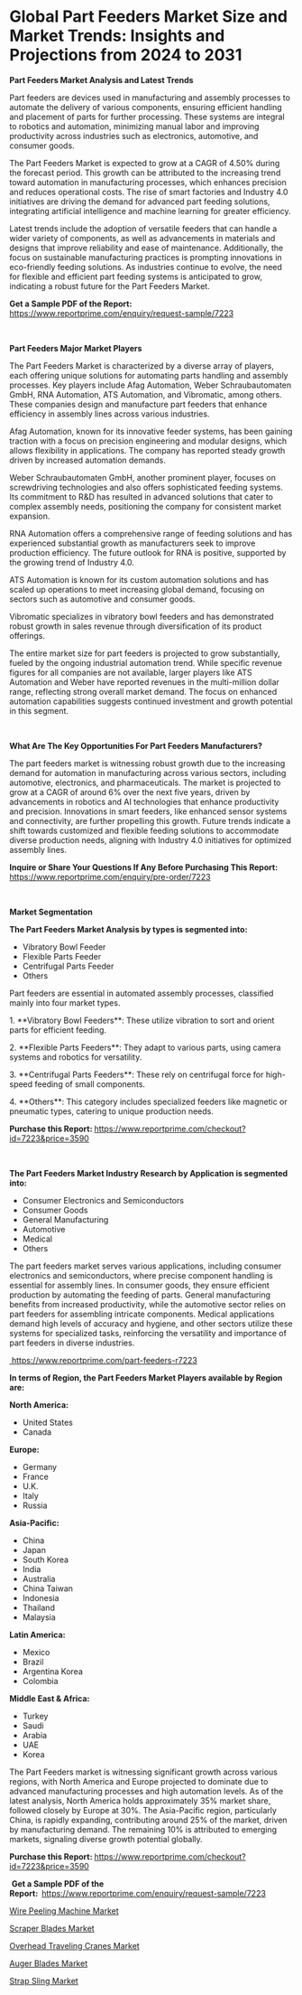 <p><h1>Global Part Feeders Market Size and Market Trends: Insights and Projections from 2024 to 2031</h1></p><p><strong>Part Feeders Market Analysis and Latest Trends</strong></p>
<p><p>Part feeders are devices used in manufacturing and assembly processes to automate the delivery of various components, ensuring efficient handling and placement of parts for further processing. These systems are integral to robotics and automation, minimizing manual labor and improving productivity across industries such as electronics, automotive, and consumer goods.</p><p>The Part Feeders Market is expected to grow at a CAGR of 4.50% during the forecast period. This growth can be attributed to the increasing trend toward automation in manufacturing processes, which enhances precision and reduces operational costs. The rise of smart factories and Industry 4.0 initiatives are driving the demand for advanced part feeding solutions, integrating artificial intelligence and machine learning for greater efficiency.</p><p>Latest trends include the adoption of versatile feeders that can handle a wider variety of components, as well as advancements in materials and designs that improve reliability and ease of maintenance. Additionally, the focus on sustainable manufacturing practices is prompting innovations in eco-friendly feeding solutions. As industries continue to evolve, the need for flexible and efficient part feeding systems is anticipated to grow, indicating a robust future for the Part Feeders Market.</p></p>
<p><strong>Get a Sample PDF of the Report:&nbsp;</strong> <a href="https://www.reportprime.com/enquiry/request-sample/7223?utm_campaign=1088&utm_medium=2&utm_source=Github&utm_content=ia&utm_term=25122024&utm_id=part-feeders">https://www.reportprime.com/enquiry/request-sample/7223</a></p>
<p>&nbsp;</p>
<p><strong>Part Feeders Major Market Players</strong></p>
<p><p>The Part Feeders Market is characterized by a diverse array of players, each offering unique solutions for automating parts handling and assembly processes. Key players include Afag Automation, Weber Schraubautomaten GmbH, RNA Automation, ATS Automation, and Vibromatic, among others. These companies design and manufacture part feeders that enhance efficiency in assembly lines across various industries.</p><p>Afag Automation, known for its innovative feeder systems, has been gaining traction with a focus on precision engineering and modular designs, which allows flexibility in applications. The company has reported steady growth driven by increased automation demands.</p><p>Weber Schraubautomaten GmbH, another prominent player, focuses on screwdriving technologies and also offers sophisticated feeding systems. Its commitment to R&D has resulted in advanced solutions that cater to complex assembly needs, positioning the company for consistent market expansion.</p><p>RNA Automation offers a comprehensive range of feeding solutions and has experienced substantial growth as manufacturers seek to improve production efficiency. The future outlook for RNA is positive, supported by the growing trend of Industry 4.0.</p><p>ATS Automation is known for its custom automation solutions and has scaled up operations to meet increasing global demand, focusing on sectors such as automotive and consumer goods.</p><p>Vibromatic specializes in vibratory bowl feeders and has demonstrated robust growth in sales revenue through diversification of its product offerings.</p><p>The entire market size for part feeders is projected to grow substantially, fueled by the ongoing industrial automation trend. While specific revenue figures for all companies are not available, larger players like ATS Automation and Weber have reported revenues in the multi-million dollar range, reflecting strong overall market demand. The focus on enhanced automation capabilities suggests continued investment and growth potential in this segment.</p></p>
<p>&nbsp;</p>
<p><strong>What Are The Key Opportunities For Part Feeders Manufacturers?</strong></p>
<p><p>The part feeders market is witnessing robust growth due to the increasing demand for automation in manufacturing across various sectors, including automotive, electronics, and pharmaceuticals. The market is projected to grow at a CAGR of around 6% over the next five years, driven by advancements in robotics and AI technologies that enhance productivity and precision. Innovations in smart feeders, like enhanced sensor systems and connectivity, are further propelling this growth. Future trends indicate a shift towards customized and flexible feeding solutions to accommodate diverse production needs, aligning with Industry 4.0 initiatives for optimized assembly lines.</p></p>
<p><strong>Inquire or Share Your Questions If Any Before Purchasing This Report:</strong> <a href="https://www.reportprime.com/enquiry/pre-order/7223?utm_campaign=1088&utm_medium=2&utm_source=Github&utm_content=ia&utm_term=25122024&utm_id=part-feeders">https://www.reportprime.com/enquiry/pre-order/7223</a></p>
<p>&nbsp;</p>
<p><strong>Market Segmentation</strong></p>
<p><strong>The Part Feeders Market Analysis by types is segmented into:</strong></p>
<p><ul><li>Vibratory Bowl Feeder</li><li>Flexible Parts Feeder</li><li>Centrifugal Parts Feeder</li><li>Others</li></ul></p>
<p><p>Part feeders are essential in automated assembly processes, classified mainly into four market types. </p><p>1. **Vibratory Bowl Feeders**: These utilize vibration to sort and orient parts for efficient feeding. </p><p>2. **Flexible Parts Feeders**: They adapt to various parts, using camera systems and robotics for versatility. </p><p>3. **Centrifugal Parts Feeders**: These rely on centrifugal force for high-speed feeding of small components. </p><p>4. **Others**: This category includes specialized feeders like magnetic or pneumatic types, catering to unique production needs.</p></p>
<p><strong>Purchase this Report:&nbsp;</strong><a href="https://www.reportprime.com/checkout?id=7223&price=3590&utm_campaign=1088&utm_medium=2&utm_source=Github&utm_content=ia&utm_term=25122024&utm_id=part-feeders">https://www.reportprime.com/checkout?id=7223&price=3590</a></p>
<p>&nbsp;</p>
<p><strong>The Part Feeders Market Industry Research by Application is segmented into:</strong></p>
<p><ul><li>Consumer Electronics and Semiconductors</li><li>Consumer Goods</li><li>General Manufacturing</li><li>Automotive</li><li>Medical</li><li>Others</li></ul></p>
<p><p>The part feeders market serves various applications, including consumer electronics and semiconductors, where precise component handling is essential for assembly lines. In consumer goods, they ensure efficient production by automating the feeding of parts. General manufacturing benefits from increased productivity, while the automotive sector relies on part feeders for assembling intricate components. Medical applications demand high levels of accuracy and hygiene, and other sectors utilize these systems for specialized tasks, reinforcing the versatility and importance of part feeders in diverse industries.</p></p>
<p><a href="https://www.reportprime.com/part-feeders-r7223?utm_campaign=1088&utm_medium=2&utm_source=Github&utm_content=ia&utm_term=25122024&utm_id=part-feeders">&nbsp;https://www.reportprime.com/part-feeders-r7223</a></p>
<p><strong>In terms of Region, the Part Feeders Market Players available by Region are:</strong></p>
<p>
    <p> <strong> North America: </strong>
        <ul>
            <li>United States</li>
            <li>Canada</li>
        </ul>
        </p> 
    <p> <strong> Europe: </strong>
        <ul>
            <li>Germany</li>
            <li>France</li>
            <li>U.K.</li>
            <li>Italy</li>
            <li>Russia</li>
        </ul>
        </p> 
    <p> <strong> Asia-Pacific: </strong>
        <ul>
            <li>China</li>
            <li>Japan</li>
            <li>South Korea</li>
            <li>India</li>
            <li>Australia</li>
            <li>China Taiwan</li>
            <li>Indonesia</li>
            <li>Thailand</li>
            <li>Malaysia</li>
        </ul>
        </p> 
    <p> <strong> Latin America: </strong>
        <ul>
            <li>Mexico</li>
            <li>Brazil</li>
            <li>Argentina Korea</li>
            <li>Colombia</li>
        </ul>
        </p> 
    <p> <strong> Middle East & Africa: </strong>
        <ul>
            <li>Turkey</li>
            <li>Saudi</li>
            <li>Arabia</li>
            <li>UAE</li>
            <li>Korea</li>
        </ul>
    </p>
    </p>
<p><p>The Part Feeders market is witnessing significant growth across various regions, with North America and Europe projected to dominate due to advanced manufacturing processes and high automation levels. As of the latest analysis, North America holds approximately 35% market share, followed closely by Europe at 30%. The Asia-Pacific region, particularly China, is rapidly expanding, contributing around 25% of the market, driven by manufacturing demand. The remaining 10% is attributed to emerging markets, signaling diverse growth potential globally.</p></p>
<p><strong>Purchase this Report: </strong><a href="https://www.reportprime.com/checkout?id=7223&price=3590&utm_campaign=1088&utm_medium=2&utm_source=Github&utm_content=ia&utm_term=25122024&utm_id=part-feeders">https://www.reportprime.com/checkout?id=7223&price=3590</a></p>
<p>&nbsp;<strong>Get a Sample PDF of the Report:&nbsp;&nbsp;</strong><a href="https://www.reportprime.com/enquiry/request-sample/7223?utm_campaign=1088&utm_medium=2&utm_source=Github&utm_content=ia&utm_term=25122024&utm_id=part-feeders">https://www.reportprime.com/enquiry/request-sample/7223</a></p>
<p><strong></strong></p>
<p><p><a href="https://github.com/barnickclara79/Market-Research-Report-List-1/blob/main/wire-peeling-machine-market.md?utm_campaign=1088&utm_medium=2&utm_source=Github&utm_content=ia&utm_term=25122024&utm_id=part-feeders">Wire Peeling Machine Market</a></p><p><a href="https://www.linkedin.com/pulse/scraper-blades-market-metrics-like-size-growth-share-measured-47gyf?utm_campaign=1088&utm_medium=2&utm_source=Github&utm_content=ia&utm_term=25122024&utm_id=part-feeders">Scraper Blades Market</a></p><p><a href="https://www.linkedin.com/pulse/comprehensive-overhead-traveling-cranes-market-forecast-142-z2fff?utm_campaign=1088&utm_medium=2&utm_source=Github&utm_content=ia&utm_term=25122024&utm_id=part-feeders">Overhead Traveling Cranes Market</a></p><p><a href="https://www.linkedin.com/pulse/market-trends-growth-auger-blades-industry-119-cagr-forecast-x2suf?utm_campaign=1088&utm_medium=2&utm_source=Github&utm_content=ia&utm_term=25122024&utm_id=part-feeders">Auger Blades Market</a></p><p><a href="https://github.com/domoniqueluoma76/Market-Research-Report-List-1/blob/main/strap-sling-market.md?utm_campaign=1088&utm_medium=2&utm_source=Github&utm_content=ia&utm_term=25122024&utm_id=part-feeders">Strap Sling Market</a></p></p>